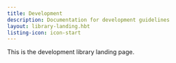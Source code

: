 ```yaml
---
title: Development
description: Documentation for development guidelines
layout: library-landing.hbt
listing-icon: icon-start
---
```


This is the development library landing page.
